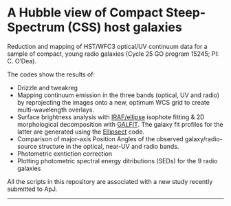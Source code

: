 # A Hubble view of Compact Steep-Spectrum (CSS) host galaxies

Reduction and mapping of HST/WFC3 optical/UV continuum data for a sample of compact, young radio galaxies (Cycle 25 GO program 15245; PI: C. O’Dea).

The codes show the results of:

- Drizzle and tweakreg
- Mapping continuum emission in the three bands (optical, UV and radio) by reprojecting the images onto a new, optimum WCS grid to create multi-wavelength overlays.
- Surface brightness analysis with [IRAF/ellipse](http://stsdas.stsci.edu/documents/SUG/UG_33.html) isophote fitting & 2D morphological decomposition with [GALFIT](https://users.obs.carnegiescience.edu/peng/work/galfit/galfit.html). The galaxy fit profiles for the latter are generated using the [Ellipsect](http://github.com/canorve/EllipSect) code.
- Comparison of major-axis Position Angles of the observed galaxy/radio-source structure in the optical, near-UV and radio bands.
- Photometric exntiction correction
- Plotting photometric spectral energy ditributions (SEDs) for the 9 radio galaxies

All the scripts in this repository are associated with a new study recently submitted to ApJ.

------
